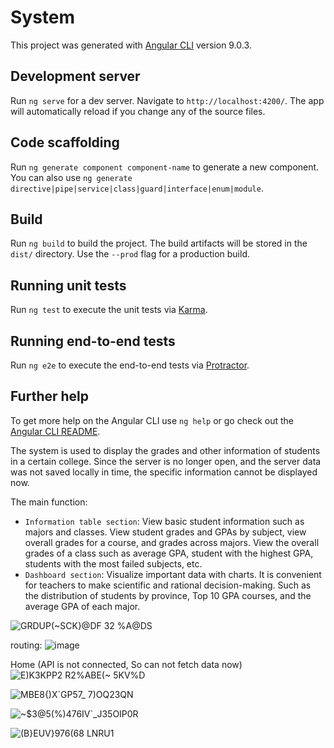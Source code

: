 # System

This project was generated with [Angular CLI](https://github.com/angular/angular-cli) version 9.0.3.

## Development server

Run `ng serve` for a dev server. Navigate to `http://localhost:4200/`. The app will automatically reload if you change any of the source files.

## Code scaffolding

Run `ng generate component component-name` to generate a new component. You can also use `ng generate directive|pipe|service|class|guard|interface|enum|module`.

## Build

Run `ng build` to build the project. The build artifacts will be stored in the `dist/` directory. Use the `--prod` flag for a production build.

## Running unit tests

Run `ng test` to execute the unit tests via [Karma](https://karma-runner.github.io).

## Running end-to-end tests

Run `ng e2e` to execute the end-to-end tests via [Protractor](http://www.protractortest.org/).

## Further help

To get more help on the Angular CLI use `ng help` or go check out the [Angular CLI README](https://github.com/angular/angular-cli/blob/master/README.md).


The system is used to display the grades and other information of students in a certain college. Since the server is no longer open, and the server data was not saved locally in time, the specific information cannot be displayed now.

The main function: 
* `Information table section`: View basic student information such as majors and classes. View student grades and GPAs by subject, view overall grades for a course, and grades across majors. View the overall grades of a class such as average GPA, student with the highest GPA, students with the most failed subjects, etc.
* `Dashboard section`: Visualize important data with charts. It is convenient for teachers to make scientific and rational decision-making. Such as the distribution of students by province, Top 10 GPA courses, and the average GPA of each major.


![GRDUP(~SCK}@DF 32 %A@DS](https://user-images.githubusercontent.com/74596877/161683196-01846068-b5e7-412b-bd20-49a8a09a0c30.png)

routing:
![image](https://user-images.githubusercontent.com/74596877/161683251-ac5d4715-83cb-4c23-8639-7203006f2679.png)


Home (API is not connected, So can not fetch data now)
![E)K3KPP2 R2%ABE(~ 5KV%D](https://user-images.githubusercontent.com/74596877/161683265-95b55c4d-bad9-4218-951d-4f1e1f1d417e.png)

![MBE8{)X`GP57_ 7)OQ23QN](https://user-images.githubusercontent.com/74596877/161683324-93c5a3f5-3b5c-4dd6-becc-948a1a28b2ab.png)


![~$3@5(%)476IV`_J35OIP0R](https://user-images.githubusercontent.com/74596877/161683338-ee3ff9bd-209d-446d-bc88-7970f0fa013a.png)

![(`B}EUV`}97$6$(68 LNRU1](https://user-images.githubusercontent.com/74596877/161683350-9b1fea48-ddf2-46be-a5fa-89e32489ec11.png)

